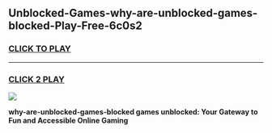 
## Unblocked-Games-why-are-unblocked-games-blocked-Play-Free-6c0s2
<h3>
<a href="https://premium76.site?title=why-are-unblocked-games-blocked&ref=18A1">CLICK TO PLAY</a></h3>
<hr>

<h3>
<a href="https://premium76.site?title=why-are-unblocked-games-blocked&ref=18A1">CLICK 2 PLAY</a>
  
</h3>

<a href="https://premium76.site?title=why-are-unblocked-games-blocked&ref=18A1"><img src="https://clearcache.store/games.png"></a>


**why-are-unblocked-games-blocked games unblocked: Your Gateway to Fun and Accessible Online Gaming**
